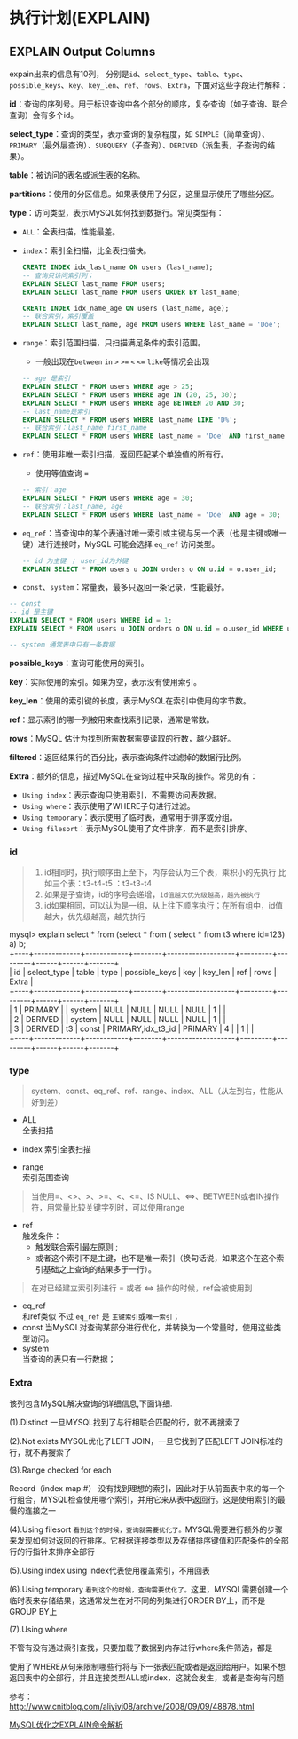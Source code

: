 # 执行计划(EXPLAIN)


## EXPLAIN Output Columns


expain出来的信息有10列，
分别是`id`、`select_type`、`table`、`type`、`possible_keys`、`key`、`key_len`、`ref`、`rows`、`Extra`，下面对这些字段进行解释：

**id**：查询的序列号。用于标识查询中各个部分的顺序，复杂查询（如子查询、联合查询）会有多个id。

**select_type**：查询的类型，表示查询的复杂程度，如 `SIMPLE`（简单查询）、`PRIMARY`（最外层查询）、`SUBQUERY`（子查询）、`DERIVED`（派生表，子查询的结果）。

**table**：被访问的表名或派生表的名称。

**partitions**：使用的分区信息。如果表使用了分区，这里显示使用了哪些分区。

**type**：访问类型，表示MySQL如何找到数据行。常见类型有：

- `ALL`：全表扫描，性能最差。

- `index`：索引全扫描，比全表扫描快。

  ```SQL 
  CREATE INDEX idx_last_name ON users (last_name);
  -- 查询只访问索引列；
  EXPLAIN SELECT last_name FROM users;
  EXPLAIN SELECT last_name FROM users ORDER BY last_name;
  
  CREATE INDEX idx_name_age ON users (last_name, age);
  -- 联合索引，索引覆盖
  EXPLAIN SELECT last_name, age FROM users WHERE last_name = 'Doe';
  ```

- `range`：索引范围扫描，只扫描满足条件的索引范围。

  - 一般出现在`between` `in` `>` `>=` `<` `<=` `like`等情况会出现

  ```SQL
  -- age 是索引
  EXPLAIN SELECT * FROM users WHERE age > 25;
  EXPLAIN SELECT * FROM users WHERE age IN (20, 25, 30);
  EXPLAIN SELECT * FROM users WHERE age BETWEEN 20 AND 30;
  -- last_name是索引
  EXPLAIN SELECT * FROM users WHERE last_name LIKE 'D%';
  -- 联合索引：last_name first_name 
  EXPLAIN SELECT * FROM users WHERE last_name = 'Doe' AND first_name BETWEEN 'A' AND 'M';
  ```

  

- `ref`：使用非唯一索引扫描，返回匹配某个单独值的所有行。

  - 使用等值查询 `=` 

  ```SQL 
  -- 索引：age
  EXPLAIN SELECT * FROM users WHERE age = 30;
  -- 联合索引：last_name, age
  EXPLAIN SELECT * FROM users WHERE last_name = 'Doe' AND age = 30;
  ```

  

- `eq_ref`：当查询中的某个表通过唯一索引或主键与另一个表（也是主键或唯一键）进行连接时，MySQL 可能会选择 `eq_ref` 访问类型。

  ```SQL 
  -- id 为主键 ； user_id为外键
  EXPLAIN SELECT * FROM users u JOIN orders o ON u.id = o.user_id;
  ```

  

- `const`、`system`：常量表，最多只返回一条记录，性能最好。

```SQL 
-- const 
-- id 是主键
EXPLAIN SELECT * FROM users WHERE id = 1;
EXPLAIN SELECT * FROM users u JOIN orders o ON u.id = o.user_id WHERE u.id = 1;

-- system 通常表中只有一条数据
```



**possible_keys**：查询可能使用的索引。

**key**：实际使用的索引。如果为空，表示没有使用索引。

**key_len**：使用的索引键的长度，表示MySQL在索引中使用的字节数。

**ref**：显示索引的哪一列被用来查找索引记录，通常是常数。

**rows**：MySQL 估计为找到所需数据需要读取的行数，越少越好。

**filtered**：返回结果行的百分比，表示查询条件过滤掉的数据行比例。

**Extra**：额外的信息，描述MySQL在查询过程中采取的操作。常见的有：

- `Using index`：表示查询只使用索引，不需要访问表数据。
- `Using where`：表示使用了WHERE子句进行过滤。
- `Using temporary`：表示使用了临时表，通常用于排序或分组。
- `Using filesort`：表示MySQL使用了文件排序，而不是索引排序。

### id

>1. id相同时，执行顺序由上至下，内存会认为三个表，乘积小的先执行
      比如三个表：t3-t4-t5
      ：t3-t3-t4
>2. 如果是子查询，id的序号会递增，`id值越大优先级越高，越先被执行`  
>3. id如果相同，可以认为是一组，从上往下顺序执行；在所有组中，id值越大，优先级越高，越先执行

mysql> explain select * from (select * from ( select * from t3 where id=123) a) b;  
+----+-------------+------------+--------+-------------------+---------+---------+------+------+-------+  
| id | select_type | table      | type   | possible_keys     | key     | key_len | ref  | rows | Extra |  
+----+-------------+------------+--------+-------------------+---------+---------+------+------+-------+  
|  1 | PRIMARY     | <derived2> | system | NULL              | NULL    | NULL    | NULL |    1 |       |  
|  2 | DERIVED     | <derived3> | system | NULL              | NULL    | NULL    | NULL |    1 |       |  
|  3 | DERIVED     | t3         | const  | PRIMARY,idx_t3_id | PRIMARY | 4       |      |    1 |       |  
+----+-------------+------------+--------+-------------------+---------+---------+------+------+-------+  


### type

>system、const、eq_ref、ref、range、index、ALL（从左到右，性能从好到差）

- ALL  
  全表扫描
  
- index
  索引全表扫描  
  
- range  
  索引范围查询
>当使用=、<>、>、>=、<、<=、IS NULL、<=>、BETWEEN或者IN操作符，用常量比较关键字列时，可以使用range

- ref  
  触发条件：
  - 触发联合索引最左原则 ; 
  - 或者这个索引不是主键，也不是唯一索引（换句话说，如果这个在这个索引基础之上查询的结果多于一行）。
    
>在对已经建立索引列进行 = 或者 <=> 操作的时候，ref会被使用到


- eq_ref  
  和ref类似 不过  `eq_ref` 是 `主键索引`或`唯一索引`；
- const
  当MySQL对查询某部分进行优化，并转换为一个常量时，使用这些类型访问。
- system  
  当查询的表只有一行数据；

### Extra

该列包含MySQL解决查询的详细信息,下面详细.

(1).Distinct
一旦MYSQL找到了与行相联合匹配的行，就不再搜索了

(2).Not exists
MYSQL优化了LEFT JOIN，一旦它找到了匹配LEFT JOIN标准的行，就不再搜索了

(3).Range checked for each

Record（index map:#）
没有找到理想的索引，因此对于从前面表中来的每一个行组合，MYSQL检查使用哪个索引，并用它来从表中返回行。这是使用索引的最慢的连接之一

(4).Using filesort
`看到这个的时候，查询就需要优化了。`MYSQL需要进行额外的步骤来发现如何对返回的行排序。它根据连接类型以及存储排序键值和匹配条件的全部行的行指针来排序全部行

(5).Using index
      using index代表使用覆盖索引，不用回表

(6).Using temporary
`看到这个的时候，查询需要优化了。`这里，MYSQL需要创建一个临时表来存储结果，这通常发生在对不同的列集进行ORDER BY上，而不是GROUP BY上

(7).Using where

​       不管有没有通过索引查找，只要加载了数据到内存进行where条件筛选，都是

​		使用了WHERE从句来限制哪些行将与下一张表匹配或者是返回给用户。如果不想返回表中的全部行，并且连接类型ALL或index，这就会发生，或者是查询有问题

参考：  
http://www.cnitblog.com/aliyiyi08/archive/2008/09/09/48878.html

[MySQL优化之EXPLAIN命令解析](https://juejin.cn/post/7073761727850119199)
